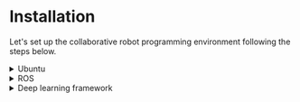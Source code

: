 # Installation

Let's set up the collaborative robot programming environment following the steps below.


<details>
<summary>Ubuntu</summary>

[Ubuntu 설치](./ubuntu/ubuntu-install.md)

[Ubuntu-Windows 시간 동기화](./ubuntu/ubuntu-timesync.md)

[Bashrc 세팅](./ubuntu/ubuntu-bashrc.md)

[유틸프로그램 설치](./ubuntu/ubuntu-util.md)

</details>


<details>
<summary>ROS </summary>

[ROS 설치](./ros/ros-install.md)

[협동로봇 관련 패키지 불러오기](./ros/ros-packages-for-robots.md)

</details>


<details>
<summary>Deep learning framework</summary>

[Anaconda 설치](./deep-learning-framework/anaconda.md)

[딥러닝 프레임워크 설치](./deep-learning-framework/install-deep-learning-framework.md)

</details>